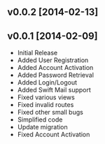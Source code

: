 v0.0.2 [2014-02-13]
-------------------

v0.0.1 [2014-02-09]
-------------------

- Initial Release
- Added User Registration
- Added Account Activation
- Added Password Retrieval
- Added Login/Logout
- Added Swift Mail support
- Fixed various views
- Fixed invalid routes
- Fixed other small bugs
- Simplified code
- Update migration
- Fixed Account Activation
